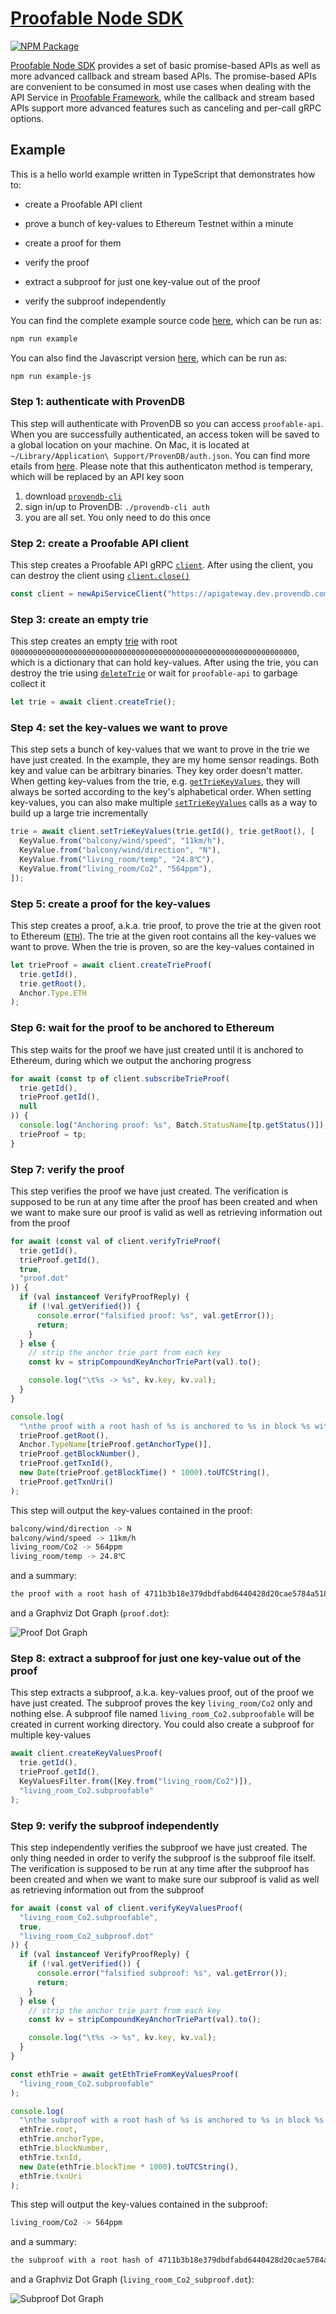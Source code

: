 # [Proofable Node SDK](https://github.com/SouthbankSoftware/proofable/tree/master/node_sdk)

[![NPM Package](https://img.shields.io/npm/v/proofable?style=flat-square)](https://www.npmjs.com/package/proofable)

[Proofable Node SDK](https://github.com/SouthbankSoftware/proofable/tree/master/node_sdk) provides a set of basic promise-based APIs as well as more advanced callback and stream based APIs. The promise-based APIs are convenient to be consumed in most use cases when dealing with the API Service in [Proofable Framework](https://www.proofable.io/), while the callback and stream based APIs support more advanced features such as canceling and per-call gRPC options.

## Example

This is a hello world example written in TypeScript that demonstrates how to:

- create a Proofable API client

- prove a bunch of key-values to Ethereum Testnet within a minute

- create a proof for them

- verify the proof

- extract a subproof for just one key-value out of the proof

- verify the subproof independently

You can find the complete example source code [here](https://github.com/SouthbankSoftware/proofable/blob/master/node_sdk/src/examples/typescript.ts), which can be run as:

```zsh
npm run example
```

You can also find the Javascript version [here](https://github.com/SouthbankSoftware/proofable/blob/master/node_sdk/src/examples/javascript.js), which can be run as:

```zsh
npm run example-js
```

### Step 1: authenticate with ProvenDB

This step will authenticate with ProvenDB so you can access `proofable-api`. When you are successfully authenticated, an access token will be saved to a global location on your machine. On Mac, it is located at `~/Library/Application\ Support/ProvenDB/auth.json`. You can find more etails from [here](http://localhost:8080/modules/_api_auth_.html#getauthmetadata). Please note that this authenticaton method is temperary, which will be replaced by an API key soon

1. download [`provendb-cli`](https://www.proofable.io/cmd/proofable-cli/)
2. sign in/up to ProvenDB: `./provendb-cli auth`
3. you are all set. You only need to do this once

### Step 2: create a Proofable API client

This step creates a Proofable API gRPC [`client`](https://www.proofable.io/node_sdk/docs/classes/_api_client_.apiserviceclient.html). After using the client, you can destroy the client using [`client.close()`](https://www.proofable.io/node_sdk/docs/classes/_api_client_.apiserviceclient.html#close)

```typescript
const client = newApiServiceClient("https://apigateway.dev.provendb.com");
```

### Step 3: create an empty trie

This step creates an empty [trie](https://www.proofable.io/docs/trie.md) with root `0000000000000000000000000000000000000000000000000000000000000000`, which is a dictionary that can hold key-values. After using the trie, you can destroy the trie using [`deleteTrie`](https://www.proofable.io/node_sdk/docs/classes/_api_client_.apiserviceclient.html#deletetrie) or wait for `proofable-api` to garbage collect it

```typescript
let trie = await client.createTrie();
```

### Step 4: set the key-values we want to prove

This step sets a bunch of key-values that we want to prove in the trie we have just created. In the example, they are my home sensor readings. Both key and value can be arbitrary binaries. They key order doesn't matter. When getting key-values from the trie, e.g. [`getTrieKeyValues`](https://www.proofable.io/node_sdk/docs/classes/_api_client_.apiserviceclient.html#gettriekeyvalues), they will always be sorted according to the key's alphabetical order. When setting key-values, you can also make multiple [`setTrieKeyValues`](https://www.proofable.io/node_sdk/docs/classes/_api_client_.apiserviceclient.html#settriekeyvalues) calls as a way to build up a large trie incrementally

```typescript
trie = await client.setTrieKeyValues(trie.getId(), trie.getRoot(), [
  KeyValue.from("balcony/wind/speed", "11km/h"),
  KeyValue.from("balcony/wind/direction", "N"),
  KeyValue.from("living_room/temp", "24.8℃"),
  KeyValue.from("living_room/Co2", "564ppm"),
]);
```

### Step 5: create a proof for the key-values

This step creates a proof, a.k.a. trie proof, to prove the trie at the given root to Ethereum ([`ETH`](https://www.proofable.io/docs/anchor.html#anchor.Anchor.Type)). The trie at the given root contains all the key-values we want to prove. When the trie is proven, so are the key-values contained in

```typescript
let trieProof = await client.createTrieProof(
  trie.getId(),
  trie.getRoot(),
  Anchor.Type.ETH
);
```

### Step 6: wait for the proof to be anchored to Ethereum

This step waits for the proof we have just created until it is anchored to Ethereum, during which we output the anchoring progress

```typescript
for await (const tp of client.subscribeTrieProof(
  trie.getId(),
  trieProof.getId(),
  null
)) {
  console.log("Anchoring proof: %s", Batch.StatusName[tp.getStatus()]);
  trieProof = tp;
}
```

### Step 7: verify the proof

This step verifies the proof we have just created. The verification is supposed to be run at any time after the proof has been created and when we want to make sure our proof is valid as well as retrieving information out from the proof

```typescript
for await (const val of client.verifyTrieProof(
  trie.getId(),
  trieProof.getId(),
  true,
  "proof.dot"
)) {
  if (val instanceof VerifyProofReply) {
    if (!val.getVerified()) {
      console.error("falsified proof: %s", val.getError());
      return;
    }
  } else {
    // strip the anchor trie part from each key
    const kv = stripCompoundKeyAnchorTriePart(val).to();

    console.log("\t%s -> %s", kv.key, kv.val);
  }
}

console.log(
  "\nthe proof with a root hash of %s is anchored to %s in block %s with transaction %s on %s, which can be viewed at %s",
  trieProof.getRoot(),
  Anchor.TypeName[trieProof.getAnchorType()],
  trieProof.getBlockNumber(),
  trieProof.getTxnId(),
  new Date(trieProof.getBlockTime() * 1000).toUTCString(),
  trieProof.getTxnUri()
);
```

This step will output the key-values contained in the proof:

```zsh
balcony/wind/direction -> N
balcony/wind/speed -> 11km/h
living_room/Co2 -> 564ppm
living_room/temp -> 24.8℃
```

and a summary:

```zsh
the proof with a root hash of 4711b3b18e379dbdfabd6440428d20cae5784a518605acec48e126e33383f24e is anchored to ETH in block 6231667 with transaction 8e26def59e1a7289e6c322bc49ee4f23f015c17cebafa53c19b6e34561270232 at Tue, 31 Mar 2020 15:33:10 AEDT, which can be viewed at https://rinkeby.etherscan.io/tx/0x8e26def59e1a7289e6c322bc49ee4f23f015c17cebafa53c19b6e34561270232
```

and a Graphviz Dot Graph (`proof.dot`):

![Proof Dot Graph](https://github.com/SouthbankSoftware/proofable/raw/master/docs/images/example_proof.svg)

### Step 8: extract a subproof for just one key-value out of the proof

This step extracts a subproof, a.k.a. key-values proof, out of the proof we have just created. The subproof proves the key `living_room/Co2` only and nothing else. A subproof file named `living_room_Co2.subproofable` will be created in current working directory. You could also create a subproof for multiple key-values

```typescript
await client.createKeyValuesProof(
  trie.getId(),
  trieProof.getId(),
  KeyValuesFilter.from([Key.from("living_room/Co2")]),
  "living_room_Co2.subproofable"
);
```

### Step 9: verify the subproof independently

This step independently verifies the subproof we have just created. The only thing needed in order to verify the subproof is the subproof file itself. The verification is supposed to be run at any time after the subproof has been created and when we want to make sure our subproof is valid as well as retrieving information out from the subproof

```typescript
for await (const val of client.verifyKeyValuesProof(
  "living_room_Co2.subproofable",
  true,
  "living_room_Co2_subproof.dot"
)) {
  if (val instanceof VerifyProofReply) {
    if (!val.getVerified()) {
      console.error("falsified subproof: %s", val.getError());
      return;
    }
  } else {
    // strip the anchor trie part from each key
    const kv = stripCompoundKeyAnchorTriePart(val).to();

    console.log("\t%s -> %s", kv.key, kv.val);
  }
}

const ethTrie = await getEthTrieFromKeyValuesProof(
  "living_room_Co2.subproofable"
);

console.log(
  "\nthe subproof with a root hash of %s is anchored to %s in block %s with transaction %s on %s, which can be viewed at %s",
  ethTrie.root,
  ethTrie.anchorType,
  ethTrie.blockNumber,
  ethTrie.txnId,
  new Date(ethTrie.blockTime * 1000).toUTCString(),
  ethTrie.txnUri
);
```

This step will output the key-values contained in the subproof:

```zsh
living_room/Co2 -> 564ppm
```

and a summary:

```zsh
the subproof with a root hash of 4711b3b18e379dbdfabd6440428d20cae5784a518605acec48e126e33383f24e is anchored to ETH in block 6231667 with transaction 8e26def59e1a7289e6c322bc49ee4f23f015c17cebafa53c19b6e34561270232 at Tue, 31 Mar 2020 15:33:10 AEDT, which can be viewed at https://rinkeby.etherscan.io/tx/0x8e26def59e1a7289e6c322bc49ee4f23f015c17cebafa53c19b6e34561270232
```

and a Graphviz Dot Graph (`living_room_Co2_subproof.dot`):

![Subproof Dot Graph](https://github.com/SouthbankSoftware/proofable/raw/master/docs/images/example_subproof.svg)
